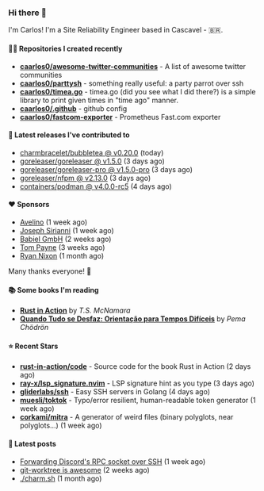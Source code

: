 ### Hi there 👋

I'm Carlos! I'm a Site Reliability Engineer based in Cascavel - 🇧🇷.

#### 👨‍💻 Repositories I created recently
- **[caarlos0/awesome-twitter-communities](https://github.com/caarlos0/awesome-twitter-communities)** - A list of awesome twitter communities
- **[caarlos0/parttysh](https://github.com/caarlos0/parttysh)** - something really useful: a party parrot over ssh
- **[caarlos0/timea.go](https://github.com/caarlos0/timea.go)** - timea.go (did you see what I did there?) is a simple library to print given times in &#34;time ago&#34; manner.
- **[caarlos0/.github](https://github.com/caarlos0/.github)** - github config
- **[caarlos0/fastcom-exporter](https://github.com/caarlos0/fastcom-exporter)** - Prometheus Fast.com exporter

#### 🚀 Latest releases I've contributed to


- [charmbracelet/bubbletea @ v0.20.0](https://github.com/charmbracelet/bubbletea/releases/tag/v0.20.0) (today)
- [goreleaser/goreleaser @ v1.5.0](https://github.com/goreleaser/goreleaser/releases/tag/v1.5.0) (3 days ago)
- [goreleaser/goreleaser-pro @ v1.5.0-pro](https://github.com/goreleaser/goreleaser-pro/releases/tag/v1.5.0-pro) (3 days ago)
- [goreleaser/nfpm @ v2.13.0](https://github.com/goreleaser/nfpm/releases/tag/v2.13.0) (3 days ago)
- [containers/podman @ v4.0.0-rc5](https://github.com/containers/podman/releases/tag/v4.0.0-rc5) (4 days ago)

#### ❤️ Sponsors
- [Avelino](https://github.com/avelino) (1 week ago)
- [Joseph Sirianni](https://github.com/jsirianni) (1 week ago)
- [Babiel GmbH](https://github.com/babiel) (2 weeks ago)
- [Tom Payne](https://github.com/twpayne) (3 weeks ago)
- [Ryan Nixon](https://github.com/taiidani) (1 month ago)

Many thanks everyone! 🙏

#### 📚 Some books I'm reading
- **[Rust in Action](https://www.goodreads.com/book/show/45731908-rust-in-action)** by _T.S. McNamara_
- **[Quando Tudo se Desfaz: Orientação para Tempos Difíceis](https://www.goodreads.com/book/show/60206797-quando-tudo-se-desfaz)** by _Pema Chödrön_

#### ⭐ Recent Stars


- **[rust-in-action/code](https://github.com/rust-in-action/code)** - Source code for the book Rust in Action (2 days ago)
- **[ray-x/lsp_signature.nvim](https://github.com/ray-x/lsp_signature.nvim)** - LSP signature hint as you type (3 days ago)
- **[gliderlabs/ssh](https://github.com/gliderlabs/ssh)** - Easy SSH servers in Golang (4 days ago)
- **[muesli/toktok](https://github.com/muesli/toktok)** - Typo/error resilient, human-readable token generator (1 week ago)
- **[corkami/mitra](https://github.com/corkami/mitra)** - A generator of weird files (binary polyglots, near polyglots...) (1 week ago)

#### 📄 Latest posts
- [Forwarding Discord&#39;s RPC socket over SSH](https://carlosbecker.com/posts/discord-rpc-ssh/) (1 week ago)
- [git-worktree is awesome](https://carlosbecker.com/posts/git-worktrees/) (2 weeks ago)
- [./charm.sh](https://carlosbecker.com/posts/charm/) (1 month ago)
